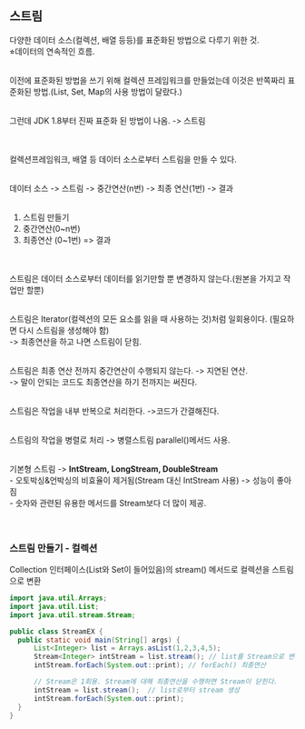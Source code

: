 ## 스트림
다양한 데이터 소스(컬렉션, 배열 등등)를 표준화된 방법으로 다루기 위한 것.<br>
⭐︎데이터의 연속적인 흐름.<br><br>

이전에 표준화된 방법을 쓰기 위해 컬렉션 프레임워크를 만들었는데 이것은 반쪽짜리 표준화된 방법.(List, Set, Map의 사용 방법이 달랐다.)<br><br>

그런데 JDK 1.8부터 진짜 표준화 된 방법이 나옴. -> 스트림<br><br><br>


컬렉션프레임워크, 배열 등 데이터 소스로부터 스트림을 만들 수 있다.<br><br>

데이터 소스 -> 스트림 -> 중간연산(n번) -> 최종 연산(1번) -> 결과<br><br>

1. 스트림 만들기
2. 중간연산(0~n번)
3. 최종연산 (0~1번) => 결과
<br><br><br>

스트림은 데이터 소스로부터 데이터를 읽기만할 뿐 변경하지 않는다.(원본을 가지고 작업만 할뿐)<br><br>

스트림은 Iterator(컬렉션의 모든 요소를 읽을 때 사용하는 것)처럼 일회용이다. (필요하면 다시 스트림을 생성해야 함)<br>
-> 최종연산을 하고 나면 스트림이 닫힘.<br><br>

스트림은 최종 연산 전까지 중간연산이 수행되지 않는다. -> 지연된 연산.<br>
-> 말이 안되는 코드도 최종연산을 하기 전까지는 써진다.<br><br>

스트림은 작업을 내부 반복으로 처리한다. ->코드가 간결해진다.<br><br>

스트림의 작업을 병렬로 처리 -> 병렬스트림 parallel()메서드 사용.<br><br>

기본형 스트림 -> **IntStream, LongStream, DoubleStream**<br>
	- 오토박싱&언박싱의 비효율이 제거됨(Stream<integer> 대신 IntStream 사용) -> 성능이 좋아짐<br>
	- 숫자와 관련된 유용한 메서드를 Stream<T>보다 더 많이 제공.<br><br><br>

  
 ### 스트림 만들기 - 컬렉션
Collection 인터페이스(List와 Set이 들어있음)의 stream() 메서드로 컬렉션을 스트림으로 변환
  
  ```java
  import java.util.Arrays;
import java.util.List;
import java.util.stream.Stream;

public class StreamEX {
    public static void main(String[] args) {
        List<Integer> list = Arrays.asList(1,2,3,4,5);
        Stream<Integer> intStream = list.stream(); // list를 Stream으로 변환
        intStream.forEach(System.out::print); // forEach() 최종연산

        // Stream은 1회용. Stream에 대해 최종연산을 수행하면 Stream이 닫힌다.
        intStream = list.stream();  // list로부터 stream 생성
        intStream.forEach(System.out::print);
    }
}
  ```


